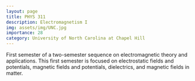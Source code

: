 ```yaml
---
layout: page
title: PHYS 311
description: Electromagnetism I
img: assets/img/UNC.jpg
importance: 28
category: University of North Carolina at Chapel Hill
---
```


First semester of a two-semester sequence on electromagnetic theory and applications. This first semester is focused on electrostatic fields and potentials, magnetic fields and potentials, dielectrics, and magnetic fields in matter.